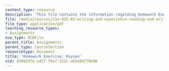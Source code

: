 ```yaml
---
content_type: resource
description: 'This file contains the information regarding Homework Exercise: Kaysen.'
file: /media/courses/21w-022-03-writing-and-experience-reading-and-writing-autobiography-spring-2014/43892d7ead1ff0a7312ca65e84770e96_MIT21W_022_03S14_0417.pdf
file_type: application/pdf
learning_resource_types:
- Assignments
ocw_type: OCWFile
parent_title: Assignments
parent_type: CourseSection
resourcetype: Document
title: 'Homework Exercise: Kaysen'
uid: 43892d7e-ad1f-f0a7-312c-a65e84770e96
---
```

